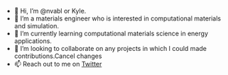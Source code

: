 - 👋 Hi, I’m @nvabl or Kyle.
- 👀 I’m a materials engineer who is interested in computational materials and simulation.
- 🌱 I’m currently learning computational materials science in energy applications.
- 💞️ I’m looking to collaborate on any projects in which I could made contributions.Cancel changes
- 📫 Reach out to me on [Twitter](https://twitter.com/kyle_19nv)

<!---
nvabl/nvabl is a ✨ special ✨ repository because its `README.md` (this file) appears on your GitHub profile.
You can click the Preview link to take a look at your changes.
--->
